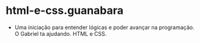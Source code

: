 # html-e-css.guanabara
- Uma iniciação para entender lógicas e poder avançar na programação. O Gabriel ta ajudando. HTML e CSS.